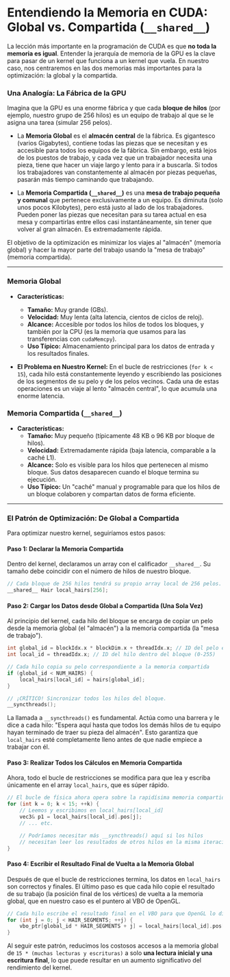 # Entendiendo la Memoria en CUDA: Global vs. Compartida (`__shared__`)

La lección más importante en la programación de CUDA es que **no toda la memoria es igual**. Entender la jerarquía de memoria de la GPU es la clave para pasar de un kernel que funciona a un kernel que vuela. En nuestro caso, nos centraremos en las dos memorias más importantes para la optimización: la global y la compartida.

### Una Analogía: La Fábrica de la GPU

Imagina que la GPU es una enorme fábrica y que cada **bloque de hilos** (por ejemplo, nuestro grupo de 256 hilos) es un equipo de trabajo al que se le asigna una tarea (simular 256 pelos).

-   La **Memoria Global** es el **almacén central** de la fábrica. Es gigantesco (varios Gigabytes), contiene todas las piezas que se necesitan y es accesible para todos los equipos de la fábrica. Sin embargo, está lejos de los puestos de trabajo, y cada vez que un trabajador necesita una pieza, tiene que hacer un viaje largo y lento para ir a buscarla. Si todos los trabajadores van constantemente al almacén por piezas pequeñas, pasarán más tiempo caminando que trabajando.

-   La **Memoria Compartida (`__shared__`)** es una **mesa de trabajo pequeña y comunal** que pertenece exclusivamente a un equipo. Es diminuta (solo unos pocos Kilobytes), pero está justo al lado de los trabajadores. Pueden poner las piezas que necesitan para su tarea actual en esa mesa y compartirlas entre ellos casi instantáneamente, sin tener que volver al gran almacén. Es extremadamente rápida.

El objetivo de la optimización es minimizar los viajes al "almacén" (memoria global) y hacer la mayor parte del trabajo usando la "mesa de trabajo" (memoria compartida).

---

### Memoria Global

-   **Características:**
    -   **Tamaño:** Muy grande (GBs).
    -   **Velocidad:** Muy lenta (alta latencia, cientos de ciclos de reloj).
    -   **Alcance:** Accesible por todos los hilos de todos los bloques, y también por la CPU (es la memoria que usamos para las transferencias con `cudaMemcpy`).
    -   **Uso Típico:** Almacenamiento principal para los datos de entrada y los resultados finales.

-   **El Problema en Nuestro Kernel:** En el bucle de restricciones (`for k < 15`), cada hilo está constantemente leyendo y escribiendo las posiciones de los segmentos de su pelo y de los pelos vecinos. Cada una de estas operaciones es un viaje al lento "almacén central", lo que acumula una enorme latencia.

### Memoria Compartida (`__shared__`)

-   **Características:**
    -   **Tamaño:** Muy pequeño (típicamente 48 KB o 96 KB por bloque de hilos).
    -   **Velocidad:** Extremadamente rápida (baja latencia, comparable a la caché L1).
    -   **Alcance:** Solo es visible para los hilos que pertenecen al mismo bloque. Sus datos desaparecen cuando el bloque termina su ejecución.
    -   **Uso Típico:** Un "caché" manual y programable para que los hilos de un bloque colaboren y compartan datos de forma eficiente.

---

### El Patrón de Optimización: De Global a Compartida

Para optimizar nuestro kernel, seguiríamos estos pasos:

#### Paso 1: Declarar la Memoria Compartida

Dentro del kernel, declaramos un array con el calificador `__shared__`. Su tamaño debe coincidir con el número de hilos de nuestro bloque.

```c++
// Cada bloque de 256 hilos tendrá su propio array local de 256 pelos.
__shared__ Hair local_hairs[256];
```

#### Paso 2: Cargar los Datos desde Global a Compartida (Una Sola Vez)

Al principio del kernel, cada hilo del bloque se encarga de copiar un pelo desde la memoria global (el "almacén") a la memoria compartida (la "mesa de trabajo").

```c++
int global_id = blockIdx.x * blockDim.x + threadIdx.x; // ID del pelo en el array global
int local_id = threadIdx.x; // ID del hilo dentro del bloque (0-255)

// Cada hilo copia su pelo correspondiente a la memoria compartida
if (global_id < NUM_HAIRS) {
    local_hairs[local_id] = hairs[global_id];
}

// ¡CRÍTICO! Sincronizar todos los hilos del bloque.
__syncthreads();
```

La llamada a `__syncthreads()` es fundamental. Actúa como una barrera y le dice a cada hilo: "Espera aquí hasta que todos los demás hilos de tu equipo hayan terminado de traer su pieza del almacén". Esto garantiza que `local_hairs` esté completamente lleno antes de que nadie empiece a trabajar con él.

#### Paso 3: Realizar Todos los Cálculos en Memoria Compartida

Ahora, todo el bucle de restricciones se modifica para que lea y escriba únicamente en el array `local_hairs`, que es súper rápido.

```c++
// El bucle de física ahora opera sobre la rapidísima memoria compartida
for (int k = 0; k < 15; ++k) {
    // Leemos y escribimos en local_hairs[local_id]
    vec3& p1 = local_hairs[local_id].pos[j];
    // ... etc.

    // Podríamos necesitar más __syncthreads() aquí si los hilos
    // necesitan leer los resultados de otros hilos en la misma iteración.
}
```

#### Paso 4: Escribir el Resultado Final de Vuelta a la Memoria Global

Después de que el bucle de restricciones termina, los datos en `local_hairs` son correctos y finales. El último paso es que cada hilo copie el resultado de su trabajo (la posición final de los vértices) de vuelta a la memoria global, que en nuestro caso es el puntero al VBO de OpenGL.

```c++
// Cada hilo escribe el resultado final en el VBO para que OpenGL lo dibuje.
for (int j = 0; j < HAIR_SEGMENTS; ++j) {
    vbo_ptr[global_id * HAIR_SEGMENTS + j] = local_hairs[local_id].pos[j];
}
```

Al seguir este patrón, reducimos los costosos accesos a la memoria global de `15 * (muchas lecturas y escrituras)` a solo **una lectura inicial y una escritura final**, lo que puede resultar en un aumento significativo del rendimiento del kernel.
